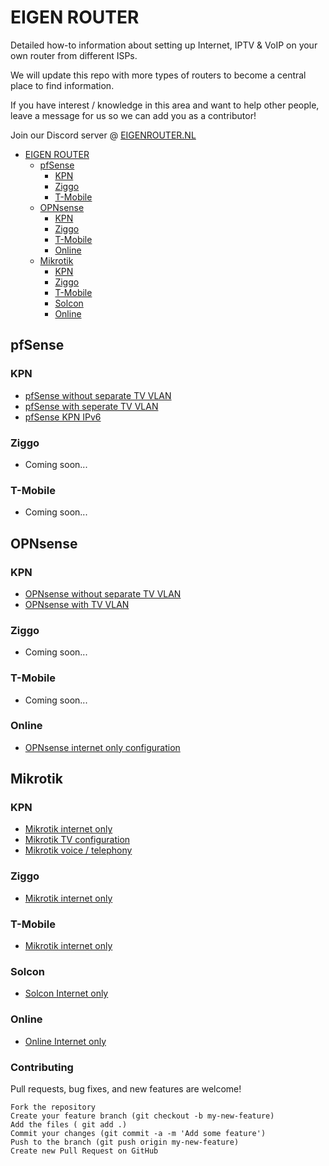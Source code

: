 # EIGEN ROUTER

Detailed how-to information about setting up Internet, IPTV & VoIP on your own router from different ISPs.

We will update this repo with more types of routers to become a central place to find information.

If you have interest / knowledge in this area and want to help other people, leave a message for us so we can add you as a contributor!

Join our Discord server @ [EIGENROUTER.NL](https://discord.gg/jfwsQUgU9e)

- [EIGEN ROUTER](#eigen-router)
  - [pfSense](#pfsense)
    - [KPN](#kpn)
    - [Ziggo](#ziggo)
    - [T-Mobile](#t-mobile)
  - [OPNsense](#opnsense)
    - [KPN](#kpn-1)
    - [Ziggo](#ziggo-1)
    - [T-Mobile](#t-mobile-1)
    - [Online](#online)
  - [Mikrotik](#mikrotik)
    - [KPN](#kpn-2)
    - [Ziggo](#ziggo-2)
    - [T-Mobile](#t-mobile-2)
    - [Solcon](#solcon)
    - [Online](#online)
  

## pfSense

### KPN
* [pfSense without separate TV VLAN](guides/pfsense/KPN/pfSense-without-vlan.md)
* [pfSense with seperate TV VLAN](guides/pfsense/KPN/pfSense-with-vlan.md)
* [pfSense KPN IPv6](guides/pfsense/KPN/pfSense-ipv6.md)

### Ziggo
* Coming soon...

### T-Mobile
* Coming soon...

## OPNsense

### KPN
* [OPNsense without separate TV VLAN](guides/opnsense/KPN/opnsense-without-vlan.md)
* [OPNsense with TV VLAN](guides/opnsense/KPN/opnsense-with-vlan.md)

### Ziggo
* Coming soon...

### T-Mobile
* Coming soon...

### Online
* [OPNsense internet only configuration](guides/opnsense/Online/opnsense-internet-only.md)

## Mikrotik

### KPN
* [Mikrotik internet only](guides/mikrotik/KPN/Mikrotik-Internet-only.md)
* [Mikrotik TV configuration](guides/mikrotik/KPN/Mikrotik-tv-settings.md)
* [Mikrotik voice / telephony](guides/mikrotik/KPN/Mikrotik-voice-telephony.md)

### Ziggo
* [Mikrotik internet only](guides/mikrotik/Ziggo/Mikrotik-internet-only.md)

### T-Mobile
* [Mikrotik internet only](guides/mikrotik/T-Mobile/Mikrotik-Internet-only.md)

### Solcon
* [Solcon Internet only](guides/mikrotik/Solcon/Internet-only.md)  

### Online
* [Online Internet only](guides/mikrotik/Online/Mikrotik-Internet-only.md)


### Contributing
Pull requests, bug fixes, and new features are welcome!

```
Fork the repository
Create your feature branch (git checkout -b my-new-feature)
Add the files ( git add .)
Commit your changes (git commit -a -m 'Add some feature')
Push to the branch (git push origin my-new-feature)
Create new Pull Request on GitHub
```
